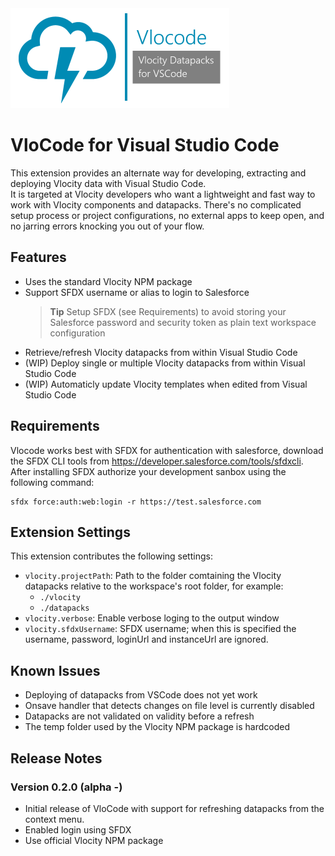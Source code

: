 <img src="images/logo1.png" height="160px">

# VloCode for Visual Studio Code

This extension provides an alternate way for developing, extracting and deploying Vlocity data with Visual Studio Code.  
It is targeted at Vlocity developers who want a lightweight and fast way to work with Vlocity components and datapacks.
There's no complicated setup process or project configurations, no external apps to keep open, and no jarring errors knocking you out of your flow.

## Features

* Uses the standard Vlocity NPM package
* Support SFDX username or alias to login to Salesforce
  > **Tip** Setup SFDX (see Requirements) to avoid storing your Salesforce password and security token as plain text workspace configuration
* Retrieve/refresh Vlocity datapacks from within Visual Studio Code
* (WIP) Deploy single or multiple Vlocity datapacks from within Visual Studio Code
* (WIP) Automaticly update Vlocity templates when edited from Visual Studio Code

## Requirements

Vlocode works best with SFDX for authentication with salesforce, download the SFDX CLI tools from <https://developer.salesforce.com/tools/sfdxcli>. 
After installing SFDX authorize your development sanbox using the following command:
```
sfdx force:auth:web:login -r https://test.salesforce.com
```

## Extension Settings

This extension contributes the following settings:

* `vlocity.projectPath`: Path to the folder comtaining the Vlocity datapacks relative to the workspace's root folder, for example:
  - `./vlocity`
  - `./datapacks`
* `vlocity.verbose`: Enable verbose loging to the output window
* `vlocity.sfdxUsername`: SFDX username; when this is specified the username, password, loginUrl and instanceUrl are ignored.

## Known Issues

* Deploying of datapacks from VSCode does not yet work
* Onsave handler that detects changes on file level is currently disabled
* Datapacks are not validated on validity before a refresh
* The temp folder used by the Vlocity NPM package is hardcoded

## Release Notes

### Version 0.2.0 (alpha -)

* Initial release of VloCode with support for refreshing datapacks from the context menu.
* Enabled login using SFDX
* Use official Vlocity NPM package
